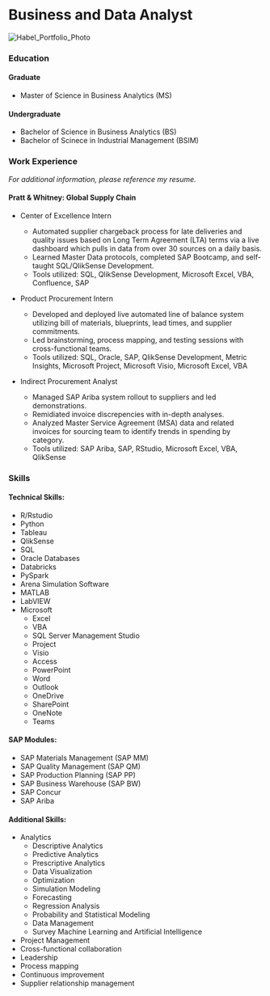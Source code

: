 # Business and Data Analyst
![Habel_Portfolio_Photo](https://github.com/user-attachments/assets/c1fb26f5-332f-40af-a7c8-64dfb78c2b1c)

### Education

#### Graduate
- Master of Science in Business Analytics (MS)

#### Undergraduate
- Bachelor of Science in Business Analytics (BS)
- Bachelor of Scinece in Industrial Management (BSIM)

### Work Experience 
*For additional information, please reference my resume.*

#### Pratt & Whitney: Global Supply Chain
- Center of Excellence Intern
    - Automated supplier chargeback process for late deliveries and quality issues based on Long Term Agreement (LTA) terms via a live dashboard which pulls in data from over 30 sources on a daily basis.
    - Learned Master Data protocols, completed SAP Bootcamp, and self-taught SQL/QlikSense Development.
    - Tools utilized: SQL, QlikSense Development, Microsoft Excel, VBA, Confluence, SAP
      
 - Product Procurement Intern
    - Developed and deployed live automated line of balance system utilizing bill of materials, blueprints, lead times, and supplier commitments.
    - Led brainstorming, process mapping, and testing sessions with cross-functional teams.
    - Tools utilized: SQL, Oracle, SAP, QlikSense Development, Metric Insights, Microsoft Project, Microsoft Visio, Microsoft Excel, VBA
  
- Indirect Procurement Analyst
  - Managed SAP Ariba system rollout to suppliers and led demonstrations.
  - Remidiated invoice discrepencies with in-depth analyses.
  - Analyzed Master Service Agreement (MSA) data and related invoices for sourcing team to identify trends in spending by category.
  - Tools utilized: SAP Ariba, SAP, RStudio, Microsoft Excel, VBA, QlikSense


### Skills
#### Technical Skills:
- R/Rstudio
- Python
- Tableau
- QlikSense
- SQL
- Oracle Databases
- Databricks
- PySpark
- Arena Simulation Software
- MATLAB
- LabVIEW
- Microsoft
  - Excel
  - VBA
  - SQL Server Management Studio
  - Project
  - Visio
  - Access
  - PowerPoint
  - Word
  - Outlook
  - OneDrive
  - SharePoint
  - OneNote
  - Teams

#### SAP Modules:
- SAP Materials Management (SAP MM)
- SAP Quality Management (SAP QM)
- SAP Production Planning (SAP PP)
- SAP Business Warehouse (SAP BW)
- SAP Concur
- SAP Ariba

#### Additional Skills:
- Analytics
  - Descriptive Analytics
  - Predictive Analytics
  - Prescriptive Analytics
  - Data Visualization
  - Optimization
  - Simulation Modeling
  - Forecasting
  - Regression Analysis
  - Probability and Statistical Modeling
  - Data Management
  - Survey Machine Learning and Artificial Intelligence
- Project Management
- Cross-functional collaboration
- Leadership
- Process mapping
- Continuous improvement
- Supplier relationship management
  
